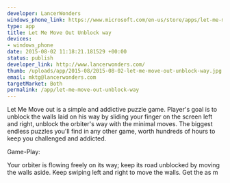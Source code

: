 ```yaml
--- 
developer: LancerWonders
windows_phone_link: https://www.microsoft.com/en-us/store/apps/let-me-move-out-unblock-way/9nblggh1jk33
type: app
title: Let Me Move Out Unblock way
devices: 
- windows_phone
date: 2015-08-02 11:18:21.181529 +00:00
status: publish
developer_link: http://www.lancerwonders.com/
thumb: /uploads/app/2015-08/2015-08-02-let-me-move-out-unblock-way.jpg
email: mktg@lancerwonders.com
targetMarket: Both
permalink: /app/let-me-move-out-unblock-way
---
```


Let Me Move out is a simple and addictive puzzle game. 
Player's goal is to unblock the walls laid on his way by sliding your finger on the screen left and right, unblock the orbiter's way with the minimal moves. The biggest endless puzzles you'll find in any other game, worth hundreds of hours to keep you challenged and addicted.


Game-Play:

Your orbiter is flowing freely on its way; keep its road unblocked by moving the walls aside. Keep swiping left and right to move the walls. Get the as m
